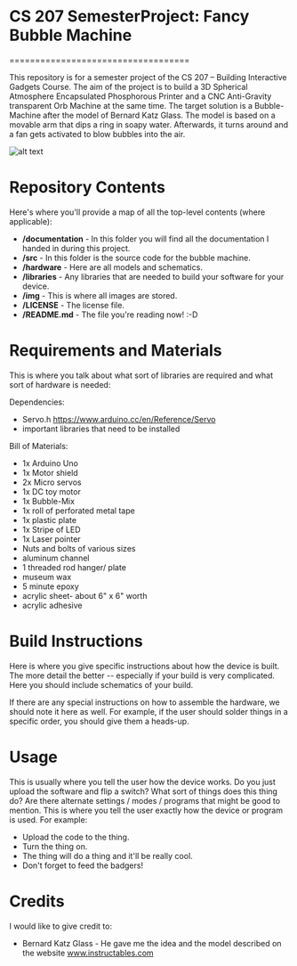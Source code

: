 # CS 207 SemesterProject: Fancy Bubble Machine
===================================

This repository is for a semester project of the CS 207 – Building Interactive Gadgets
Course. The aim of the project is to build a 3D Spherical Atmosphere Encapsulated Phosphorous
Printer and a CNC Anti-Gravity transparent Orb Machine at the same time. The
target solution is a Bubble-Machine after the model of Bernard Katz Glass. The model is based on a movable arm that dips
a ring in soapy water. Afterwards, it turns around and a fan gets activated to blow bubbles into the air.


![alt text][pic1]

[pic1]: https://github.com/Risnar/CS207SemesterProject/tree/master/img/exampleEndProduct.jpg "Example Image"

Repository Contents
============
Here's where you'll provide a map of all the top-level contents (where applicable):

* **/documentation** - In this folder you will find all the documentation I handed in during this project.
* **/src** - In this folder is the source code for the bubble machine.
* **/hardware** - Here are all models and schematics.
* **/libraries** - Any libraries that are needed to build your software for your device.
* **/img** - This is where all images are stored.
* **/LICENSE** - The license file.
* **/README.md** - The file you're reading now! :-D

Requirements and Materials
============

This is where you talk about what sort of libraries are required and what sort of hardware is needed:

Dependencies:
* Servo.h https://www.arduino.cc/en/Reference/Servo
* important libraries that need to be installed

Bill of Materials:
* 1x Arduino Uno
* 1x Motor shield
* 2x Micro servos
* 1x DC toy motor
* 1x Bubble-Mix
* 1x roll of perforated metal tape
* 1x plastic plate
* 1x Stripe of LED
* 1x Laser pointer
* Nuts and bolts of various sizes
* aluminum channel
* 1 threaded rod hanger/ plate
* museum wax
* 5 minute epoxy
* acrylic sheet- about 6" x 6" worth
* acrylic adhesive

Build Instructions
==================

Here is where you give specific instructions about how the device is built. The more detail the better -- especially if your build is very complicated. Here you should include schematics of your build.

If there are any special instructions on how to assemble the hardware, we should note it here as well. For example, if the user should solder things in a specific order, you should give them a heads-up.


Usage
=====
This is usually where you tell the user how the device works. Do you just upload the software and flip a switch? What sort of things does this thing do? Are there alternate settings / modes / programs that might be good to mention. This is where you tell the user exactly how the device or program is used. For example:

* Upload the code to the thing.
* Turn the thing on.
* The thing will do a thing and it'll be really cool.
* Don't forget to feed the badgers!

Credits
=======
I would like to give credit to:

* Bernard Katz Glass - He gave me the idea and the model described on the website www.instructables.com
